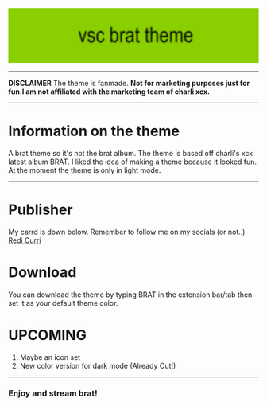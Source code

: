 <img src="images/banner.png" alt="Image">
<hr>
<strong>DISCLAIMER</strong> The theme is fanmade.
<strong>Not for marketing purposes just for fun.I am not affiliated with the marketing team of charli xcx.</strong>
<hr>

# Information on the theme
A brat theme so it's not the brat album.
The theme is based off charli's xcx latest album BRAT. I liked the idea of making a theme because it looked fun. At the moment the theme is only in light mode.

<hr>

# Publisher
My carrd is down below. Remember to follow me on my socials (or not..)
[Redi Curri](https://redicurri.carrd.co)

# Download
You can download the theme by typing BRAT in the extension bar/tab then set it as your default theme color.

# UPCOMING

1) Maybe an icon set
2) New color version for dark mode (Already Out!)

<hr>

### Enjoy and stream brat!

